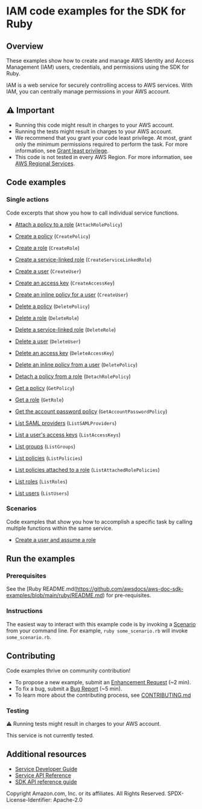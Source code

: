 # IAM code examples for the SDK for Ruby
## Overview
These examples show how to create and manage AWS Identity and Access Management (IAM) users, credentials, and permissions using the SDK for Ruby.

IAM is a web service for securely controlling access to AWS services. With IAM, you can centrally manage permissions in your AWS account.

## ⚠️ Important
* Running this code might result in charges to your AWS account. 
* Running the tests might result in charges to your AWS account.
* We recommend that you grant your code least privilege. At most, grant only the minimum permissions required to perform the task. For more information, see [Grant least privilege](https://docs.aws.amazon.com/IAM/latest/UserGuide/best-practices.html#grant-least-privilege). 
* This code is not tested in every AWS Region. For more information, see [AWS Regional Services](https://aws.amazon.com/about-aws/global-infrastructure/regional-product-services).

## Code examples

### Single actions
Code excerpts that show you how to call individual service functions.

* [Attach a policy to a role](scenario_create_user_assume_role.rb) (`AttachRolePolicy`)

* [Create a policy](scenario_create_user_assume_role.rb) (`CreatePolicy`)

* [Create a role](scenario_create_user_assume_role.rb) (`CreateRole`)

* [Create a service-linked role](iam_wrapper.rb) (`CreateServiceLinkedRole`)

* [Create a user](scenario_create_user_assume_role.rb) (`CreateUser`)

* [Create an access key](scenario_create_user_assume_role.rb) (`CreateAccessKey`)

* [Create an inline policy for a user](scenario_create_user_assume_role.rb) (`CreateUser`)

* [Delete a policy](scenario_create_user_assume_role.rb) (`DeletePolicy`)

* [Delete a role](scenario_create_user_assume_role.rb) (`DeleteRole`)

* [Delete a service-linked role](iam_wrapper.rb) (`DeleteRole`)

* [Delete a user](scenario_create_user_assume_role.rb) (`DeleteUser`)

* [Delete an access key](scenario_create_user_assume_role.rb) (`DeleteAccessKey`)

* [Delete an inline policy from a user](scenario_create_user_assume_role.rb) (`DeletePolicy`)

* [Detach a policy from a role](scenario_create_user_assume_role.rb) (`DetachRolePolicy`)

* [Get a policy](iam_wrapper.rb) (`GetPolicy`)

* [Get a role](iam_wrapper.rb) (`GetRole`)

* [Get the account password policy](iam_wrapper.rb) (`GetAccountPasswordPolicy`)

* [List SAML providers](iam_wrapper.rb) (`ListSAMLProviders`)

* [List a user's access keys](scenario_create_user_assume_role.rb) (`ListAccessKeys`)

* [List groups](iam_wrapper.rb) (`ListGroups`)

* [List policies](iam_wrapper.rb) (`ListPolicies`)

* [List policies attached to a role](scenario_create_user_assume_role.rb) (`ListAttachedRolePolicies`)

* [List roles](iam_wrapper.rb) (`ListRoles`)

* [List users](iam_wrapper.rb) (`ListUsers`)



### Scenarios
Code examples that show you how to accomplish a specific task by calling multiple functions within the same service.

* [Create a user and assume a role](scenario_create_user_assume_role.rb)





## Run the examples

### Prerequisites

See the [Ruby README.md(https://github.com/awsdocs/aws-doc-sdk-examples/blob/main/ruby/README.md) for pre-requisites.

### Instructions
The easiest way to interact with this example code is by invoking a [Scenario](#Scenarios) from your command line. For example, `ruby some_scenario.rb` will invoke `some_scenario.rb`.

## Contributing
Code examples thrive on community contribution!

* To propose a new example, submit an [Enhancement Request](https://github.com/awsdocs/aws-doc-sdk-examples/issues/new?assignees=octocat&labels=type%2Fenhancement&template=enhancement.yaml&title=%5BEnhancement%5D%3A+%3CDESCRIPTIVE+TITLE+HERE%3E) (~2 min).
* To fix a bug, submit a [Bug Report](https://github.com/awsdocs/aws-doc-sdk-examples/issues/new?assignees=octocat&labels=type%2Fbug&template=bug.yaml&title=%5BBug%5D%3A+%3CDESCRIPTIVE+TITLE+HERE%3E) (~5 min).
* To learn more about the contributing process, see [CONTRIBUTING.md](../../../CONTRIBUTING.md)
### Testing
⚠️ Running tests might result in charges to your AWS account.

This service is not currently tested.

## Additional resources
* [Service Developer Guide](https://docs.aws.amazon.com/sdk-for-ruby/v3/developer-guide/welcome.html)
* [Service API Reference](https://docs.aws.amazon.com/sdk-for-ruby/v3/api/)
* [SDK API reference guide](https://aws.amazon.com/developer/language/ruby/)

Copyright Amazon.com, Inc. or its affiliates. All Rights Reserved. SPDX-License-Identifier: Apache-2.0

